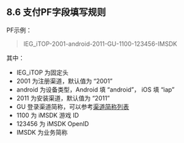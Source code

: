 ## 8.6 支付PF字段填写规则

PF示例：

>IEG_iTOP-2001-android-2011-GU-1100-123456-IMSDK

其中：

* IEG_iTOP 为固定头
* 2001 为注册渠道，默认值为 “2001”
* android 为设备类型，Android 填 “android”， iOS 填 “iap”
* 2011 为安装渠道，默认值为 “2011”
* GU 登录渠道简称，可以参考[渠道简称列表](channelshort.md)
* 1100 为 iMSDK 游戏 ID
* 123456 为 iMSDK OpenID
* IMSDK 为业务简称
